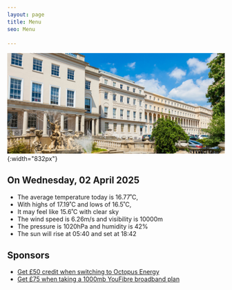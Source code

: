 ```yaml
---
layout: page
title: Menu
seo: Menu

---
```


![Logo](/images/logo.jpg){:width="832px"}

<!-- weather_marker starts -->
## On Wednesday, 02 April 2025

- The average temperature today is 16.77˚C,
- With highs of 17.19˚C and lows of 16.5˚C,
- It may feel like 15.6˚C with clear sky
- The wind speed is 6.26m/s and visibility is 10000m
- The pressure is 1020hPa and humidity is 42%
- The sun will rise at 05:40 and set at 18:42

<!-- weather_marker ends -->

## Sponsors

- [Get £50 credit when switching to Octopus Energy](https://bit.ly/3oD1nnS)
- [Get £75 when taking a 1000mb YouFibre broadband plan](https://aklam.io/91zWhU?)




